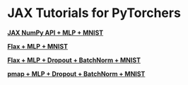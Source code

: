 # JAX Tutorials for PyTorchers

[**JAX NumPy API + MLP + MNIST**](https://github.com/basicv8vc/jax-tutorials-for-pytorchers/blob/main/jax-numpy-mlp-mnist-example.ipynb) 

[**Flax + MLP + MNIST**](https://github.com/basicv8vc/jax-tutorials-for-pytorchers/blob/main/flax-mlp-mnist-example.ipynb)

[**Flax + MLP + Dropout + BatchNorm + MNIST**](https://github.com/basicv8vc/jax-tutorials-for-pytorchers/blob/main/flax-dropout-batchnorm-example.ipynb)

[**pmap + MLP + Dropout + BatchNorm + MNIST**](https://github.com/basicv8vc/jax-tutorials-for-pytorchers/blob/main/pmap-mlp-mnist-example.ipynb)
